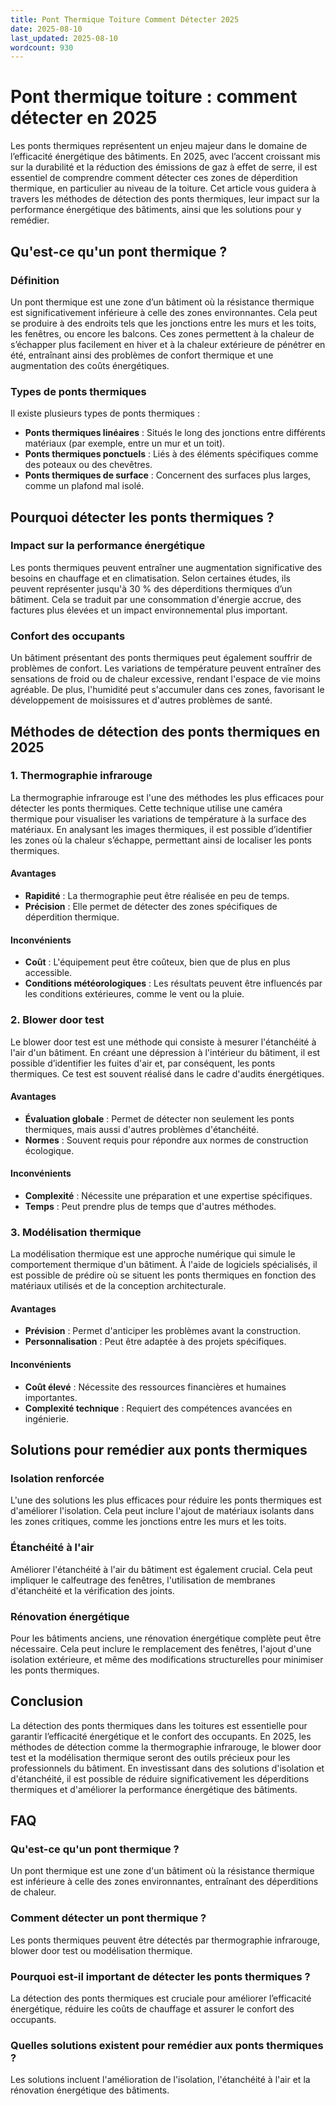 ```yaml
---
title: Pont Thermique Toiture Comment Détecter 2025
date: 2025-08-10
last_updated: 2025-08-10
wordcount: 930
---
```


# Pont thermique toiture : comment détecter en 2025

Les ponts thermiques représentent un enjeu majeur dans le domaine de l’efficacité énergétique des bâtiments. En 2025, avec l’accent croissant mis sur la durabilité et la réduction des émissions de gaz à effet de serre, il est essentiel de comprendre comment détecter ces zones de déperdition thermique, en particulier au niveau de la toiture. Cet article vous guidera à travers les méthodes de détection des ponts thermiques, leur impact sur la performance énergétique des bâtiments, ainsi que les solutions pour y remédier.

## Qu'est-ce qu'un pont thermique ?

### Définition

Un pont thermique est une zone d’un bâtiment où la résistance thermique est significativement inférieure à celle des zones environnantes. Cela peut se produire à des endroits tels que les jonctions entre les murs et les toits, les fenêtres, ou encore les balcons. Ces zones permettent à la chaleur de s’échapper plus facilement en hiver et à la chaleur extérieure de pénétrer en été, entraînant ainsi des problèmes de confort thermique et une augmentation des coûts énergétiques.

### Types de ponts thermiques

Il existe plusieurs types de ponts thermiques :

- **Ponts thermiques linéaires** : Situés le long des jonctions entre différents matériaux (par exemple, entre un mur et un toit).
- **Ponts thermiques ponctuels** : Liés à des éléments spécifiques comme des poteaux ou des chevêtres.
- **Ponts thermiques de surface** : Concernent des surfaces plus larges, comme un plafond mal isolé.

## Pourquoi détecter les ponts thermiques ?

### Impact sur la performance énergétique

Les ponts thermiques peuvent entraîner une augmentation significative des besoins en chauffage et en climatisation. Selon certaines études, ils peuvent représenter jusqu'à 30 % des déperditions thermiques d’un bâtiment. Cela se traduit par une consommation d'énergie accrue, des factures plus élevées et un impact environnemental plus important.

### Confort des occupants

Un bâtiment présentant des ponts thermiques peut également souffrir de problèmes de confort. Les variations de température peuvent entraîner des sensations de froid ou de chaleur excessive, rendant l'espace de vie moins agréable. De plus, l'humidité peut s'accumuler dans ces zones, favorisant le développement de moisissures et d'autres problèmes de santé.

## Méthodes de détection des ponts thermiques en 2025

### 1. Thermographie infrarouge

La thermographie infrarouge est l'une des méthodes les plus efficaces pour détecter les ponts thermiques. Cette technique utilise une caméra thermique pour visualiser les variations de température à la surface des matériaux. En analysant les images thermiques, il est possible d’identifier les zones où la chaleur s’échappe, permettant ainsi de localiser les ponts thermiques.

#### Avantages

- **Rapidité** : La thermographie peut être réalisée en peu de temps.
- **Précision** : Elle permet de détecter des zones spécifiques de déperdition thermique.

#### Inconvénients

- **Coût** : L'équipement peut être coûteux, bien que de plus en plus accessible.
- **Conditions météorologiques** : Les résultats peuvent être influencés par les conditions extérieures, comme le vent ou la pluie.

### 2. Blower door test

Le blower door test est une méthode qui consiste à mesurer l'étanchéité à l'air d'un bâtiment. En créant une dépression à l'intérieur du bâtiment, il est possible d’identifier les fuites d'air et, par conséquent, les ponts thermiques. Ce test est souvent réalisé dans le cadre d'audits énergétiques.

#### Avantages

- **Évaluation globale** : Permet de détecter non seulement les ponts thermiques, mais aussi d'autres problèmes d'étanchéité.
- **Normes** : Souvent requis pour répondre aux normes de construction écologique.

#### Inconvénients

- **Complexité** : Nécessite une préparation et une expertise spécifiques.
- **Temps** : Peut prendre plus de temps que d'autres méthodes.

### 3. Modélisation thermique

La modélisation thermique est une approche numérique qui simule le comportement thermique d'un bâtiment. À l'aide de logiciels spécialisés, il est possible de prédire où se situent les ponts thermiques en fonction des matériaux utilisés et de la conception architecturale.

#### Avantages

- **Prévision** : Permet d'anticiper les problèmes avant la construction.
- **Personnalisation** : Peut être adaptée à des projets spécifiques.

#### Inconvénients

- **Coût élevé** : Nécessite des ressources financières et humaines importantes.
- **Complexité technique** : Requiert des compétences avancées en ingénierie.

## Solutions pour remédier aux ponts thermiques

### Isolation renforcée

L'une des solutions les plus efficaces pour réduire les ponts thermiques est d'améliorer l'isolation. Cela peut inclure l'ajout de matériaux isolants dans les zones critiques, comme les jonctions entre les murs et les toits.

### Étanchéité à l'air

Améliorer l'étanchéité à l'air du bâtiment est également crucial. Cela peut impliquer le calfeutrage des fenêtres, l'utilisation de membranes d'étanchéité et la vérification des joints.

### Rénovation énergétique

Pour les bâtiments anciens, une rénovation énergétique complète peut être nécessaire. Cela peut inclure le remplacement des fenêtres, l'ajout d'une isolation extérieure, et même des modifications structurelles pour minimiser les ponts thermiques.

## Conclusion

La détection des ponts thermiques dans les toitures est essentielle pour garantir l’efficacité énergétique et le confort des occupants. En 2025, les méthodes de détection comme la thermographie infrarouge, le blower door test et la modélisation thermique seront des outils précieux pour les professionnels du bâtiment. En investissant dans des solutions d'isolation et d'étanchéité, il est possible de réduire significativement les déperditions thermiques et d'améliorer la performance énergétique des bâtiments.

## FAQ

### Qu'est-ce qu'un pont thermique ?

Un pont thermique est une zone d'un bâtiment où la résistance thermique est inférieure à celle des zones environnantes, entraînant des déperditions de chaleur.

### Comment détecter un pont thermique ?

Les ponts thermiques peuvent être détectés par thermographie infrarouge, blower door test ou modélisation thermique.

### Pourquoi est-il important de détecter les ponts thermiques ?

La détection des ponts thermiques est cruciale pour améliorer l’efficacité énergétique, réduire les coûts de chauffage et assurer le confort des occupants.

### Quelles solutions existent pour remédier aux ponts thermiques ?

Les solutions incluent l'amélioration de l'isolation, l'étanchéité à l'air et la rénovation énergétique des bâtiments.